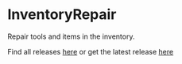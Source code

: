 # InventoryRepair
Repair tools and items in the inventory.

Find all releases [here](https://github.com/GummyBlasian/InventoryRepair/releases) or get the latest release [here](https://minecraft.curseforge.com/projects/inventoryrepair)
